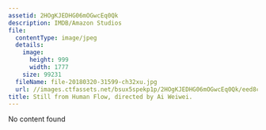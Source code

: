```yaml
---
assetid: 2HOgKJEDHG06mOGwcEq0Qk
description: IMDB/Amazon Studios
file:
  contentType: image/jpeg
  details:
    image:
      height: 999
      width: 1777
    size: 99231
  fileName: file-20180320-31599-ch32xu.jpg
  url: //images.ctfassets.net/bsux5spekp1p/2HOgKJEDHG06mOGwcEq0Qk/eed8c07fbf9a8afad394440d3bb812de/file-20180320-31599-ch32xu.jpg
title: Still from Human Flow, directed by Ai Weiwei.
---
```

No content found